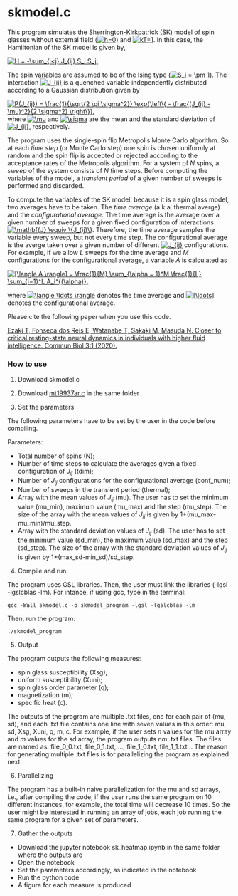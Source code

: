 # skmodel.c

This program simulates the Sherrington-Kirkpatrick (SK) model of spin glasses without external field (<a href="https://www.codecogs.com/eqnedit.php?latex=h=0" target="_blank"><img src="https://latex.codecogs.com/svg.latex?h=0" title="h=0" /></a>) and <a href="https://www.codecogs.com/eqnedit.php?latex=kT=1" target="_blank"><img src="https://latex.codecogs.com/svg.latex?kT=1" title="kT=1" /></a>. In this case, the Hamiltonian of the SK model is given by,

<a href="https://www.codecogs.com/eqnedit.php?latex=H&space;=&space;-\sum_{i<j}&space;J_{ij}&space;S_i&space;S_j." target="_blank"><img src="https://latex.codecogs.com/svg.latex?H&space;=&space;-\sum_{i<j}&space;J_{ij}&space;S_i&space;S_j." title="H = -\sum_{i<j} J_{ij} S_i S_j." /></a>

The spin variables are assumed to be of the Ising type (<a href="https://www.codecogs.com/eqnedit.php?latex=S_i&space;=&space;\pm&space;1" target="_blank"><img src="https://latex.codecogs.com/svg.latex?S_i&space;=&space;\pm&space;1" title="S_i = \pm 1" /></a>). The interaction <a href="https://www.codecogs.com/eqnedit.php?latex=J_{ij}" target="_blank"><img src="https://latex.codecogs.com/svg.latex?J_{ij}" title="J_{ij}" /></a> is a quenched variable independently distributed according to a Gaussian distribution given by

<a href="https://www.codecogs.com/eqnedit.php?latex=P(J_{ij})&space;=&space;\frac{1}{\sqrt{2&space;\pi&space;\sigma^2}}&space;\exp{\left\{&space;-&space;\frac{(J_{ij}&space;-&space;\mu)^2}{2&space;\sigma^2}&space;\right\}}," target="_blank"><img src="https://latex.codecogs.com/svg.latex?P(J_{ij})&space;=&space;\frac{1}{\sqrt{2&space;\pi&space;\sigma^2}}&space;\exp{\left\{&space;-&space;\frac{(J_{ij}&space;-&space;\mu)^2}{2&space;\sigma^2}&space;\right\}}," title="P(J_{ij}) = \frac{1}{\sqrt{2 \pi \sigma^2}} \exp{\left\{ - \frac{(J_{ij} - \mu)^2}{2 \sigma^2} \right\}}," /></a>
where <a href="https://www.codecogs.com/eqnedit.php?latex=\mu" target="_blank"><img src="https://latex.codecogs.com/svg.latex?\mu" title="\mu" /></a> and <a href="https://www.codecogs.com/eqnedit.php?latex=\sigma" target="_blank"><img src="https://latex.codecogs.com/svg.latex?\sigma" title="\sigma" /></a> are the mean and the standard deviation of <a href="https://www.codecogs.com/eqnedit.php?latex=J_{ij}" target="_blank"><img src="https://latex.codecogs.com/svg.latex?J_{ij}" title="J_{ij}" /></a>, respectively.

The program uses the single-spin flip Metropolis Monte Carlo algorithm. So at each *time step* (or Monte Carlo step) one spin is chosen uniformly at random and the spin flip is accepted or rejected according to the acceptance rates of the Metropolis algorithm. For a system of *N* spins, a *sweep* of the system consists of *N* time steps. Before computing the variables of the model, a *transient period* of a given number of sweeps is performed and discarded.

To compute the variables of the SK model, because it is a spin glass model, two averages have to be taken. The *time average* (a.k.a. thermal averge) and the *configurational average*. The time average is the average over a given number of sweeps for a given fixed configuration of interactions <a href="https://www.codecogs.com/eqnedit.php?latex=\mathbf{J}&space;\equiv&space;\{J_{ij}\}" target="_blank"><img src="https://latex.codecogs.com/svg.latex?\mathbf{J}&space;\equiv&space;\{J_{ij}\}" title="\mathbf{J} \equiv \{J_{ij}\}" /></a>. Therefore, the time average samples the variable every sweep, but not every time step. The configurational average is the averge taken over a given number of different <a href="https://www.codecogs.com/eqnedit.php?latex=J_{ij}" target="_blank"><img src="https://latex.codecogs.com/svg.latex?J_{ij}" title="J_{ij}" /></a> configurations. For example, if we allow *L* sweeps for the time average and *M* configurations for the configurational average, a variable *A* is calculated as

<a href="https://www.codecogs.com/eqnedit.php?latex=[\langle&space;A&space;\rangle]&space;=&space;\frac{1}{M}&space;\sum_{\alpha&space;=&space;1}^M&space;\frac{1}{L}&space;\sum_{i=1}^L&space;A_i^{(\alpha)}," target="_blank"><img src="https://latex.codecogs.com/svg.latex?[\langle&space;A&space;\rangle]&space;=&space;\frac{1}{M}&space;\sum_{\alpha&space;=&space;1}^M&space;\frac{1}{L}&space;\sum_{i=1}^L&space;A_i^{(\alpha)}," title="[\langle A \rangle] = \frac{1}{M} \sum_{\alpha = 1}^M \frac{1}{L} \sum_{i=1}^L A_i^{(\alpha)}," /></a>

where <a href="https://www.codecogs.com/eqnedit.php?latex=\langle&space;\ldots&space;\rangle" target="_blank"><img src="https://latex.codecogs.com/svg.latex?\langle&space;\ldots&space;\rangle" title="\langle \ldots \rangle" /></a> denotes the time average and <a href="https://www.codecogs.com/eqnedit.php?latex=[\ldots]" target="_blank"><img src="https://latex.codecogs.com/svg.latex?[\ldots]" title="[\ldots]" /></a> denotes the configurational average.

Please cite the following paper when you use this code.

[Ezaki T, Fonseca dos Reis E, Watanabe T, Sakaki M, Masuda N. Closer to critical resting-state neural dynamics in individuals with higher fluid intelligence. Commun Biol 3:1 (2020).](https://www.nature.com/articles/s42003-020-0774-y)

### How to use

1) Download skmodel.c

2) Download [mt19937ar.c](http://www.math.sci.hiroshima-u.ac.jp/~m-mat/MT/emt.html) in the same folder

3) Set the parameters

The following parameters have to be set by the user in the code before compiling.

Parameters:
 * Total number of spins (N);
 * Number of time steps to calculate the averages given a fixed configuration of $J_{ij}$ (tdim);
 * Number of $J_{ij}$ configurations for the configurational average (conf_num);
 * Number of sweeps in the transient period (thermal);
 * Array with the mean values of $J_{ij}$ (mu). The user has to set the minimum value (mu_min), maximum value (mu_max) and the step (mu_step). The size of the array with the mean values of $J_{ij}$ is given by 1+(mu_max-mu_min)/mu_step.
 * Array with the standard deviation values of $J_{ij}$ (sd). The user has to set the minimum value (sd_min), the maximum value (sd_max) and the step (sd_step). The size of the array with the standard deviation values of $J_{ij}$ is given by 1+(max_sd-min_sd)/sd_step.

4) Compile and run

The program uses GSL libraries. Then, the user must link the libraries (-lgsl -lgslcblas -lm). For intance, if using gcc, type in the terminal:
```
gcc -Wall skmodel.c -o skmodel_program -lgsl -lgslcblas -lm
```

Then, run the program:
```
./skmodel_program
```

5) Output

The program outputs the following measures: 
 * spin glass susceptibility (Xsg);
 * uniform susceptibility (Xuni);
 * spin glass order parameter (q);
 * magnetization (m);
 * specific heat (c).

The outputs of the program are multiple .txt files, one for each pair of (mu, sd), and each .txt file contains one line with seven values in this 
order: mu, sd, Xsg, Xuni, q, m, c. For example, if the user sets *n* values for the mu array and *m* values for the sd array, the program outputs *nm* .txt files. The files are named as: file_0_0.txt, file_0_1.txt, ..., file_1_0.txt, file_1_1.txt... The reason for generating multiple .txt files is for parallelizing the program as explained next.

6) Parallelizing

The program has a built-in naive parallelization for the mu and sd arrays, i.e., after compiling the code, if the user runs the same program on 10 different instances,
for example, the total time will decrease 10 times. So the user might be interested in running an array of jobs, each job running the same program for a given set of parameters.
 
7) Gather the outputs

* Download the jupyter notebook sk_heatmap.ipynb in the same folder where the outputs are
* Open the notebook
* Set the parameters accordingly, as indicated in the notebook
* Run the python code
* A figure for each measure is produced


